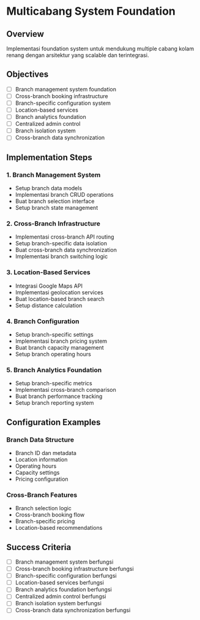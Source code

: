 # Multicabang System Foundation

## Overview

Implementasi foundation system untuk mendukung multiple cabang kolam renang dengan arsitektur yang scalable dan terintegrasi.

## Objectives

- [ ] Branch management system foundation
- [ ] Cross-branch booking infrastructure
- [ ] Branch-specific configuration system
- [ ] Location-based services
- [ ] Branch analytics foundation
- [ ] Centralized admin control
- [ ] Branch isolation system
- [ ] Cross-branch data synchronization

## Implementation Steps

### 1. Branch Management System

- Setup branch data models
- Implementasi branch CRUD operations
- Buat branch selection interface
- Setup branch state management

### 2. Cross-Branch Infrastructure

- Implementasi cross-branch API routing
- Setup branch-specific data isolation
- Buat cross-branch data synchronization
- Implementasi branch switching logic

### 3. Location-Based Services

- Integrasi Google Maps API
- Implementasi geolocation services
- Buat location-based branch search
- Setup distance calculation

### 4. Branch Configuration

- Setup branch-specific settings
- Implementasi branch pricing system
- Buat branch capacity management
- Setup branch operating hours

### 5. Branch Analytics Foundation

- Setup branch-specific metrics
- Implementasi cross-branch comparison
- Buat branch performance tracking
- Setup branch reporting system

## Configuration Examples

### Branch Data Structure

- Branch ID dan metadata
- Location information
- Operating hours
- Capacity settings
- Pricing configuration

### Cross-Branch Features

- Branch selection logic
- Cross-branch booking flow
- Branch-specific pricing
- Location-based recommendations

## Success Criteria

- [ ] Branch management system berfungsi
- [ ] Cross-branch booking infrastructure berfungsi
- [ ] Branch-specific configuration berfungsi
- [ ] Location-based services berfungsi
- [ ] Branch analytics foundation berfungsi
- [ ] Centralized admin control berfungsi
- [ ] Branch isolation system berfungsi
- [ ] Cross-branch data synchronization berfungsi
